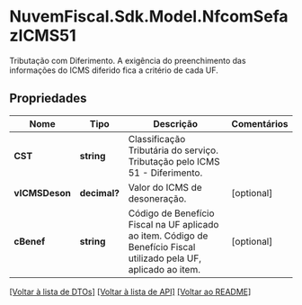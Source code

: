 # NuvemFiscal.Sdk.Model.NfcomSefazICMS51
Tributação com Diferimento.  A exigência do preenchimento das informações do ICMS diferido fica a critério de cada UF.

## Propriedades

Nome | Tipo | Descrição | Comentários
------------ | ------------- | ------------- | -------------
**CST** | **string** | Classificação Tributária do serviço.  Tributação pelo ICMS 51 - Diferimento. | 
**vICMSDeson** | **decimal?** | Valor do ICMS de desoneração. | [optional] 
**cBenef** | **string** | Código de Benefício Fiscal na UF aplicado ao item.  Código de Benefício Fiscal utilizado pela UF, aplicado ao  item. | [optional] 

[[Voltar à lista de DTOs]](../README.md#documentation-for-models) [[Voltar à lista de API]](../README.md#documentation-for-api-endpoints) [[Voltar ao README]](../README.md)

